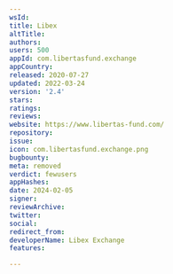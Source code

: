 ```yaml
---
wsId: 
title: Libex
altTitle: 
authors: 
users: 500
appId: com.libertasfund.exchange
appCountry: 
released: 2020-07-27
updated: 2022-03-24
version: '2.4'
stars: 
ratings: 
reviews: 
website: https://www.libertas-fund.com/
repository: 
issue: 
icon: com.libertasfund.exchange.png
bugbounty: 
meta: removed
verdict: fewusers
appHashes: 
date: 2024-02-05
signer: 
reviewArchive: 
twitter: 
social: 
redirect_from: 
developerName: Libex Exchange
features: 

---
```


